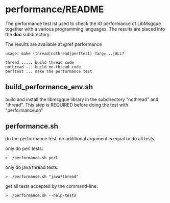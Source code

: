 
performance/README
==================

The performance test ist used to check the IO performance of
LibMsgque together with a various programming languages.
The results are placed into the __doc__ subdirectory.

The results are available at @ref performance
    
    usage: make (thread|nothread|perftest) ?arg=...|ALL?

    thread ..... build thread code
    nothread ... build no-thread code
    perftest ... make the performance test


build_performance_env.sh
------------------------

build and install the libmsgque library in the subdirectory "nothread"
and "thread". This step is REQUIRED before doing the test with 
"performance.sh"

performance.sh
--------------

do the performance test, no additional argument is equal to do all tests.

only do perl tests:

    > ./performance.sh perl

only do java thread tests:

    > ./performance.sh "java*thread"

get all tests accepted by the command-line:

    > ./performance.sh --help-tests

